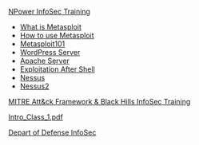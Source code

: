 
[NPower InfoSec Training]()

- [What is Metasploit](Tools/01Whatismetasploit.md)
- [How to use Metasploit](Tools/02IntroToMetaSploit.md)  
- [Metasploit101](Tools/03Metasploit101.md)
- [WordPress Server](Tools/04WordpressServer.md)
- [Apache Server](Tools/05ApacheServer.md)
- [Exploitation After Shell](Tools/06Postmodules.md)
- [Nessus](Tools/07Nessus.md)
- [Nessus2](Tools/08NessusContinued.md)























[MITRE Att&ck Framework & Black Hills InfoSec Training](https://github.com/prazwolp/IntroLabs.git)




[Intro_Class_1.pdf](https://github.com/prazwolp/InfoSec101/files/10212209/Intro_Class_1.pdf)





[Depart of Defense InfoSec]()
